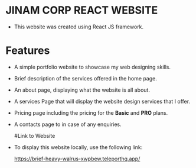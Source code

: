 # JINAM CORP REACT WEBSITE
- This website was created using React JS framework.

# Features
- A simple portfolio website to showcase my web designing skills.
- Brief description of the services offered in the home page.
- An about page, displaying what the website is all about.
- A services Page that will display the website design services that I offer.
- Pricing page including the pricing for the **Basic** and **PRO** plans.
- A contacts page to in case of any enquiries.

  #Link to Website
- To display this website locally, use the following link:

  https://brief-heavy-walrus-xwpbew.teleporthq.app/
